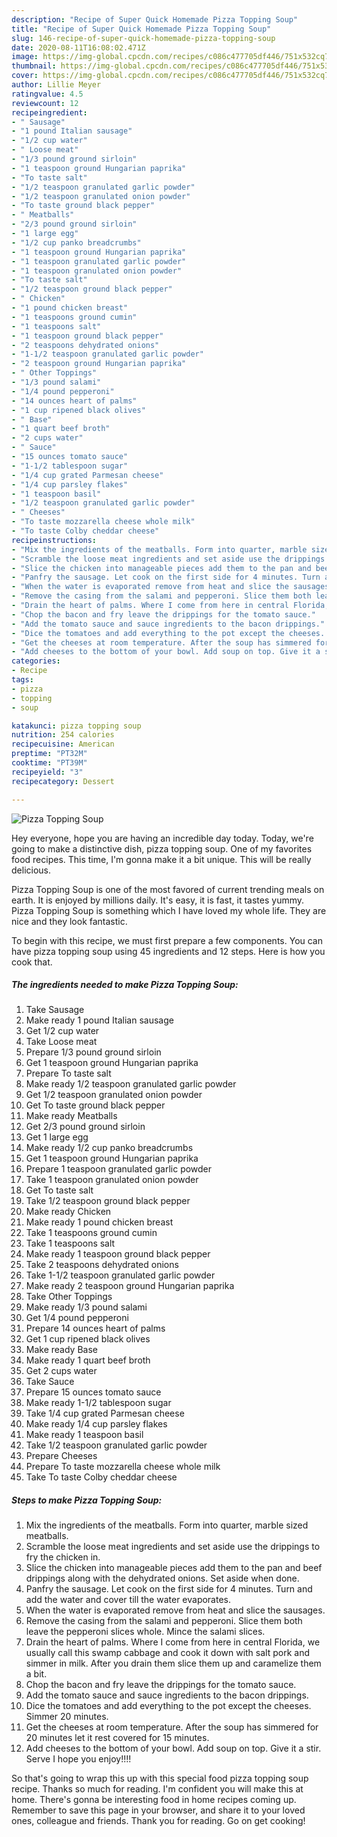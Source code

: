 ```yaml
---
description: "Recipe of Super Quick Homemade Pizza Topping Soup"
title: "Recipe of Super Quick Homemade Pizza Topping Soup"
slug: 146-recipe-of-super-quick-homemade-pizza-topping-soup
date: 2020-08-11T16:08:02.471Z
image: https://img-global.cpcdn.com/recipes/c086c477705df446/751x532cq70/pizza-topping-soup-recipe-main-photo.jpg
thumbnail: https://img-global.cpcdn.com/recipes/c086c477705df446/751x532cq70/pizza-topping-soup-recipe-main-photo.jpg
cover: https://img-global.cpcdn.com/recipes/c086c477705df446/751x532cq70/pizza-topping-soup-recipe-main-photo.jpg
author: Lillie Meyer
ratingvalue: 4.5
reviewcount: 12
recipeingredient:
- " Sausage"
- "1 pound Italian sausage"
- "1/2 cup water"
- " Loose meat"
- "1/3 pound ground sirloin"
- "1 teaspoon ground Hungarian paprika"
- "To taste salt"
- "1/2 teaspoon granulated garlic powder"
- "1/2 teaspoon granulated onion powder"
- "To taste ground black pepper"
- " Meatballs"
- "2/3 pound ground sirloin"
- "1 large egg"
- "1/2 cup panko breadcrumbs"
- "1 teaspoon ground Hungarian paprika"
- "1 teaspoon granulated garlic powder"
- "1 teaspoon granulated onion powder"
- "To taste salt"
- "1/2 teaspoon ground black pepper"
- " Chicken"
- "1 pound chicken breast"
- "1 teaspoons ground cumin"
- "1 teaspoons salt"
- "1 teaspoon ground black pepper"
- "2 teaspoons dehydrated onions"
- "1-1/2 teaspoon granulated garlic powder"
- "2 teaspoon ground Hungarian paprika"
- " Other Toppings"
- "1/3 pound salami"
- "1/4 pound pepperoni"
- "14 ounces heart of palms"
- "1 cup ripened black olives"
- " Base"
- "1 quart beef broth"
- "2 cups water"
- " Sauce"
- "15 ounces tomato sauce"
- "1-1/2 tablespoon sugar"
- "1/4 cup grated Parmesan cheese"
- "1/4 cup parsley flakes"
- "1 teaspoon basil"
- "1/2 teaspoon granulated garlic powder"
- " Cheeses"
- "To taste mozzarella cheese whole milk"
- "To taste Colby cheddar cheese"
recipeinstructions:
- "Mix the ingredients of the meatballs. Form into quarter, marble sized meatballs."
- "Scramble the loose meat ingredients and set aside use the drippings to fry the chicken in."
- "Slice the chicken into manageable pieces add them to the pan and beef drippings along with the dehydrated onions. Set aside when done."
- "Panfry the sausage. Let cook on the first side for 4 minutes. Turn and add the water and cover till the water evaporates."
- "When the water is evaporated remove from heat and slice the sausages."
- "Remove the casing from the salami and pepperoni. Slice them both leave the pepperoni slices whole. Mince the salami slices."
- "Drain the heart of palms. Where I come from here in central Florida, we usually call this swamp cabbage and cook it down with salt pork and simmer in milk. After you drain them slice them up and caramelize them a bit."
- "Chop the bacon and fry leave the drippings for the tomato sauce."
- "Add the tomato sauce and sauce ingredients to the bacon drippings."
- "Dice the tomatoes and add everything to the pot except the cheeses. Simmer 20 minutes."
- "Get the cheeses at room temperature. After the soup has simmered for 20 minutes let it rest covered for 15 minutes."
- "Add cheeses to the bottom of your bowl. Add soup on top. Give it a stir. Serve I hope you enjoy!!!!"
categories:
- Recipe
tags:
- pizza
- topping
- soup

katakunci: pizza topping soup 
nutrition: 254 calories
recipecuisine: American
preptime: "PT32M"
cooktime: "PT39M"
recipeyield: "3"
recipecategory: Dessert

---
```



![Pizza Topping Soup](https://img-global.cpcdn.com/recipes/c086c477705df446/751x532cq70/pizza-topping-soup-recipe-main-photo.jpg)

Hey everyone, hope you are having an incredible day today. Today, we're going to make a distinctive dish, pizza topping soup. One of my favorites food recipes. This time, I'm gonna make it a bit unique. This will be really delicious.



Pizza Topping Soup is one of the most favored of current trending meals on earth. It is enjoyed by millions daily. It's easy, it is fast, it tastes yummy. Pizza Topping Soup is something which I have loved my whole life. They are nice and they look fantastic.


To begin with this recipe, we must first prepare a few components. You can have pizza topping soup using 45 ingredients and 12 steps. Here is how you cook that.

<!--inarticleads1-->

##### The ingredients needed to make Pizza Topping Soup:

1. Take  Sausage
1. Make ready 1 pound Italian sausage
1. Get 1/2 cup water
1. Take  Loose meat
1. Prepare 1/3 pound ground sirloin
1. Get 1 teaspoon ground Hungarian paprika
1. Prepare To taste salt
1. Make ready 1/2 teaspoon granulated garlic powder
1. Get 1/2 teaspoon granulated onion powder
1. Get To taste ground black pepper
1. Make ready  Meatballs
1. Get 2/3 pound ground sirloin
1. Get 1 large egg
1. Make ready 1/2 cup panko breadcrumbs
1. Get 1 teaspoon ground Hungarian paprika
1. Prepare 1 teaspoon granulated garlic powder
1. Take 1 teaspoon granulated onion powder
1. Get To taste salt
1. Take 1/2 teaspoon ground black pepper
1. Make ready  Chicken
1. Make ready 1 pound chicken breast
1. Take 1 teaspoons ground cumin
1. Take 1 teaspoons salt
1. Make ready 1 teaspoon ground black pepper
1. Take 2 teaspoons dehydrated onions
1. Take 1-1/2 teaspoon granulated garlic powder
1. Make ready 2 teaspoon ground Hungarian paprika
1. Take  Other Toppings
1. Make ready 1/3 pound salami
1. Get 1/4 pound pepperoni
1. Prepare 14 ounces heart of palms
1. Get 1 cup ripened black olives
1. Make ready  Base
1. Make ready 1 quart beef broth
1. Get 2 cups water
1. Take  Sauce
1. Prepare 15 ounces tomato sauce
1. Make ready 1-1/2 tablespoon sugar
1. Take 1/4 cup grated Parmesan cheese
1. Make ready 1/4 cup parsley flakes
1. Make ready 1 teaspoon basil
1. Take 1/2 teaspoon granulated garlic powder
1. Prepare  Cheeses
1. Prepare To taste mozzarella cheese whole milk
1. Take To taste Colby cheddar cheese




<!--inarticleads2-->

##### Steps to make Pizza Topping Soup:

1. Mix the ingredients of the meatballs. Form into quarter, marble sized meatballs.
1. Scramble the loose meat ingredients and set aside use the drippings to fry the chicken in.
1. Slice the chicken into manageable pieces add them to the pan and beef drippings along with the dehydrated onions. Set aside when done.
1. Panfry the sausage. Let cook on the first side for 4 minutes. Turn and add the water and cover till the water evaporates.
1. When the water is evaporated remove from heat and slice the sausages.
1. Remove the casing from the salami and pepperoni. Slice them both leave the pepperoni slices whole. Mince the salami slices.
1. Drain the heart of palms. Where I come from here in central Florida, we usually call this swamp cabbage and cook it down with salt pork and simmer in milk. After you drain them slice them up and caramelize them a bit.
1. Chop the bacon and fry leave the drippings for the tomato sauce.
1. Add the tomato sauce and sauce ingredients to the bacon drippings.
1. Dice the tomatoes and add everything to the pot except the cheeses. Simmer 20 minutes.
1. Get the cheeses at room temperature. After the soup has simmered for 20 minutes let it rest covered for 15 minutes.
1. Add cheeses to the bottom of your bowl. Add soup on top. Give it a stir. Serve I hope you enjoy!!!!




So that's going to wrap this up with this special food pizza topping soup recipe. Thanks so much for reading. I'm confident you will make this at home. There's gonna be interesting food in home recipes coming up. Remember to save this page in your browser, and share it to your loved ones, colleague and friends. Thank you for reading. Go on get cooking!
